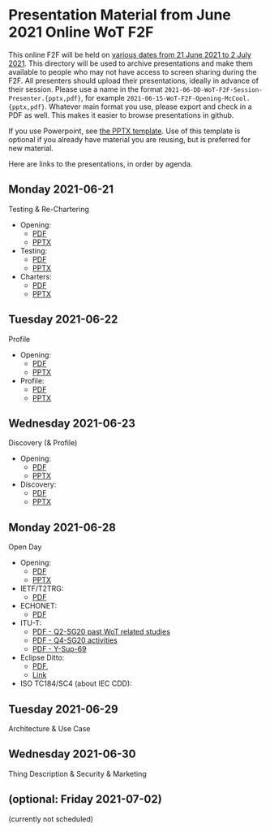 # Presentation Material from June 2021 Online WoT F2F
This online F2F will be held on
[various dates from 21 June 2021 to 2 July 2021](https://www.w3.org/WoT/IG/wiki/F2F_meeting,_June_2021#Agenda).
This directory will be used to archive presentations and make them available to people
who may not have access to screen sharing during the F2F.
All presenters should upload their presentations, ideally in advance of their session.
Please use a name in the format `2021-06-DD-WoT-F2F-Session-Presenter.{pptx,pdf}`,
for example `2021-06-15-WoT-F2F-Opening-McCool.{pptx,pdf}`.
Whatever main format you use, please export and check in a PDF as well.
This makes it easier to browse presentations in github.

If you use Powerpoint, see 
[the PPTX template](Template-2021-06-DD-WoT-F2F-Session-Presenter.potx).
Use of this template is optional if you already have material you are reusing,
but is preferred for new material.

Here are links to the presentations, in order by agenda.

## Monday 2021-06-21
Testing & Re-Chartering
* Opening:
   - [PDF](2021-06-21-WoT-F2F-Opening-McCool.pdf)
   - [PPTX](2021-06-21-WoT-F2F-Opening-McCool.pptx)
* Testing:
   - [PDF](2021-06-21-WoT-F2F-Testing-McCool.pdf)
   - [PPTX](2021-06-21-WoT-F2F-Testing-McCool.pptx)
* Charters:
   - [PDF](2021-06-21-WoT-F2F-Charters-McCool.pdf)
   - [PPTX](2021-06-21-WoT-F2F-Charters-McCool.pptx)

## Tuesday 2021-06-22
Profile
* Opening:
   - [PDF](2021-06-22-WoT-F2F-Opening-McCool.pdf)
   - [PPTX](2021-06-22-WoT-F2F-Opening-McCool.pptx)
* Profile:
   - [PDF](2021-06-22-WoT-F2F-Profile-Lagally.pdf)
   - [PPTX](2021-06-22-WoT-F2F-Opening-Lagally.pptx)
  
## Wednesday 2021-06-23
Discovery (& Profile)
* Opening:
   - [PDF](2021-06-23-WoT-F2F-Opening-McCool.pdf)
   - [PPTX](2021-06-23-WoT-F2F-Opening-McCool.pptx)
* Discovery:
   - [PDF](2021-06-23-WoT-F2F-Discovery-McCool.pdf)
   - [PPTX](2021-06-23-WoT-F2F-Discovery-McCool.pptx)

## Monday 2021-06-28
Open Day
* Opening:
   - [PDF](2021-06-28-WoT-F2F-Opening-McCool.pdf)
   - [PPTX](2021-06-28-WoT-F2F-Opening-McCool.pptx)
* IETF/T2TRG:
   - [PDF](2021-06-28-WoT-F2F-Open-Day-IETF-T2TRG.pdf)
* ECHONET:
   - [PDF](https://github.com/w3c/wot/blob/main/PRESENTATIONS/2021-03-online-f2f/2021-03-15-ECHONET-Lite-WebAPI-ECHONET-Consortium.pdf)
* ITU-T:
   - [PDF - Q2-SG20 past WoT related studies](2021-06-28-WoT-F2F-Open-Day-ITU-T-Q2-SG20-past.pdf)
   - [PDF - Q4-SG20 activities](2021-06-28-WoT-F2F-Open-Day-ITU-T-Q4-SG20-Activities.pdf)
   - [PDF - Y-Sup-69](2021-06-28-WoT-F2F-Open-Day-ITU-T-Y-Sup-69-Web-DM.pdf)
* Eclipse Ditto:
   - [PDF](2021-06-28-WoT-F2F-EclipseDitto-Jaeckle.pdf),
   - [Link](https://www.eclipse.org/ditto/slides/2021_06_ditto-in-20-min/)
* ISO TC184/SC4 (about IEC CDD):

## Tuesday 2021-06-29
Architecture & Use Case

## Wednesday 2021-06-30
Thing Description & Security & Marketing

## (optional: Friday 2021-07-02)
(currently not scheduled)
